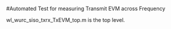 #Automated Test for measuring Transmit EVM across Frequency

wl_wurc_siso_txrx_TxEVM_top.m is the top level.
